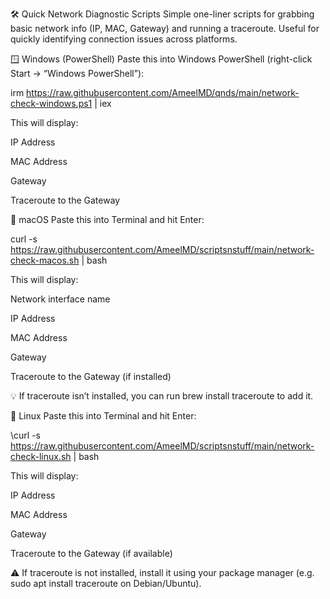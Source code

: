 🛠️ Quick Network Diagnostic Scripts
Simple one-liner scripts for grabbing basic network info (IP, MAC, Gateway) and running a traceroute. Useful for quickly identifying connection issues across platforms.

🪟 Windows (PowerShell)
Paste this into Windows PowerShell (right-click Start → “Windows PowerShell”):

irm https://raw.githubusercontent.com/AmeelMD/qnds/main/network-check-windows.ps1 | iex

This will display:

IP Address

MAC Address

Gateway

Traceroute to the Gateway

🍏 macOS
Paste this into Terminal and hit Enter:

curl -s https://raw.githubusercontent.com/AmeelMD/scriptsnstuff/main/network-check-macos.sh | bash

This will display:

Network interface name

IP Address

MAC Address

Gateway

Traceroute to the Gateway (if installed)

💡 If traceroute isn’t installed, you can run brew install traceroute to add it.

🐧 Linux
Paste this into Terminal and hit Enter:

\curl -s https://raw.githubusercontent.com/AmeelMD/scriptsnstuff/main/network-check-linux.sh | bash

This will display:

IP Address

MAC Address

Gateway

Traceroute to the Gateway (if available)

⚠️ If traceroute is not installed, install it using your package manager (e.g. sudo apt install traceroute on Debian/Ubuntu).
